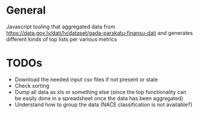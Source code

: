 # General #

Javascript tooling that aggregated data from https://data.gov.lv/dati/lv/dataset/gada-parskatu-finansu-dati and generates different kinds of top lists per various metrics

# TODOs #

- Download the needed input csv files if not present or stale
- Check sorting
- Dump all data as xls or something else (since the top functionality can be easily done in a spreadsheet once the data has been aggregated)
- Understand how to group the data (NACE classification is not available?)